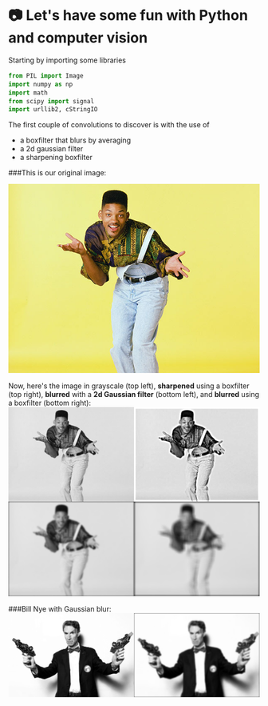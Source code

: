 # :camera: Let's have some fun with Python and computer vision

Starting by importing some libraries
```python
from PIL import Image
import numpy as np
import math
from scipy import signal
import urllib2, cStringIO
```
The first couple of convolutions to discover is with the use of 
- a boxfilter that blurs by averaging
- a 2d gaussian filter
- a sharpening boxfilter

###This is our original image:
<p align="center">
  <img src="https://raw.githubusercontent.com/lulock/Vision/master/filters/images/fresh.jpg" alt="The Original Fresh Prince"/>
</p>

Now, here's the image in grayscale (top left), **sharpened** using a boxfilter (top right), **blurred** with a **2d Gaussian filter** (bottom left), and **blurred** using a boxfilter (bottom right): 
![Comparison of applied filters][prince]

###Bill Nye with Gaussian blur: 
![Gaussian blur][bill]

[bill]: https://raw.githubusercontent.com/lulock/Vision/master/filters/images/Output/billBlur.png "Bill Nye Gaussian Blur"
[prince]: https://raw.githubusercontent.com/lulock/Vision/master/filters/images/Output/prince.png "Fresh Prince Convolutions"
